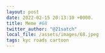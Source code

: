 ```yaml
---
layout: post
date: 2022-02-15 20:13:10 +0000.
title: Meme #68
twitter_author: "@21satch"
local_file: /assets/images/68.jpeg
tags: kyc roads cartoon
---
```

